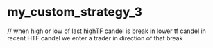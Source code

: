 # my_custom_strategy_3
// when high or low of last highTF candel is break in lower tf candel in recent HTF candel we enter a trader in direction of that break
